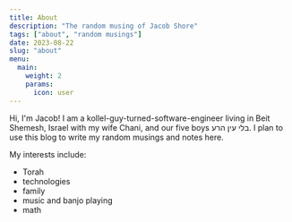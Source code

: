 ```yaml
---
title: About
description: "The random musing of Jacob Shore"
tags: ["about", "random musings"]
date: 2023-08-22
slug: "about"
menu:
  main:
    weight: 2
    params:
      icon: user
---
```


Hi, I'm Jacob! I am a kollel-guy-turned-software-engineer living in Beit Shemesh, Israel with my wife Chani, and our five boys בלי עין הרע. I plan to use this blog to write my random musings and notes here.

My interests include:

- Torah
- technologies
- family
- music and banjo playing
- math
